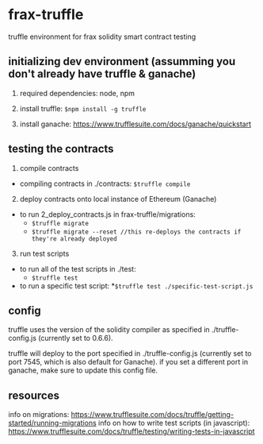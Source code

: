 # frax-truffle
truffle environment for frax solidity smart contract testing


## initializing dev environment (assumming you don't already have truffle & ganache)
1. required dependencies: node, npm

2. install truffle: `$npm install -g truffle`

3. install ganache: https://www.trufflesuite.com/docs/ganache/quickstart

## testing the contracts

1. compile contracts
  - compiling contracts in ./contracts: `$truffle compile`
  
  
2. deploy contracts onto local instance of Ethereum (Ganache)
  - to run 2_deploy_contracts.js in frax-truffle/migrations:
    * `$truffle migrate`
    * `$truffle migrate --reset //this re-deploys the contracts if they're already deployed`


3. run test scripts
  - to run all of the test scripts in ./test:
    * `$truffle test`
  - to run a specific test script:
    *`$truffle test ./specific-test-script.js`
  
  
## config
truffle uses the version of the solidity compiler as specified in ./truffle-config.js (currently set to 0.6.6).

truffle will deploy to the port specified in ./truffle-config.js (currently set to port 7545, which is also default for Ganache). if you
set a different port in ganache, make sure to update this config file.
  
## resources
info on migrations: https://www.trufflesuite.com/docs/truffle/getting-started/running-migrations
info on how to write test scripts (in javascript): https://www.trufflesuite.com/docs/truffle/testing/writing-tests-in-javascript
